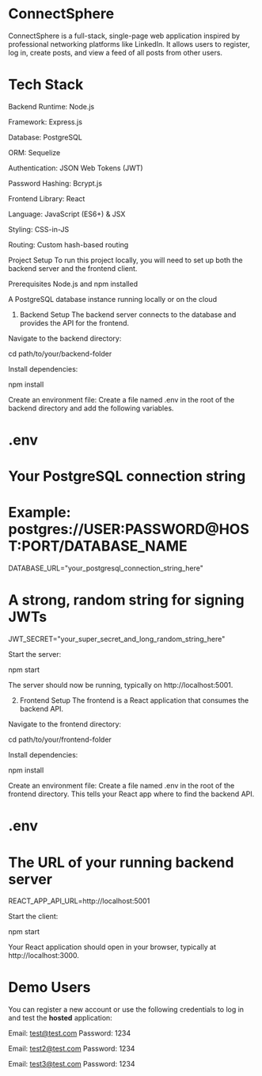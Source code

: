 # ConnectSphere
ConnectSphere is a full-stack, single-page web application inspired by professional networking platforms like LinkedIn. It allows users to register, log in, create posts, and view a feed of all posts from other users.

# Tech Stack
Backend
Runtime: Node.js

Framework: Express.js

Database: PostgreSQL

ORM: Sequelize

Authentication: JSON Web Tokens (JWT)

Password Hashing: Bcrypt.js

Frontend
Library: React

Language: JavaScript (ES6+) & JSX

Styling: CSS-in-JS

Routing: Custom hash-based routing

Project Setup
To run this project locally, you will need to set up both the backend server and the frontend client.

Prerequisites
Node.js and npm installed

A PostgreSQL database instance running locally or on the cloud

1. Backend Setup
The backend server connects to the database and provides the API for the frontend.

Navigate to the backend directory:

cd path/to/your/backend-folder

Install dependencies:

npm install

Create an environment file:
Create a file named .env in the root of the backend directory and add the following variables.

# .env

# Your PostgreSQL connection string
# Example: postgres://USER:PASSWORD@HOST:PORT/DATABASE_NAME
DATABASE_URL="your_postgresql_connection_string_here"

# A strong, random string for signing JWTs
JWT_SECRET="your_super_secret_and_long_random_string_here"

Start the server:

npm start

The server should now be running, typically on http://localhost:5001.

2. Frontend Setup
The frontend is a React application that consumes the backend API.

Navigate to the frontend directory:

cd path/to/your/frontend-folder

Install dependencies:

npm install

Create an environment file:
Create a file named .env in the root of the frontend directory. This tells your React app where to find the backend API.

# .env

# The URL of your running backend server
REACT_APP_API_URL=http://localhost:5001

Start the client:

npm start

Your React application should open in your browser, typically at http://localhost:3000.

# Demo Users
You can register a new account or use the following credentials to log in and test the <b>hosted</b> application:

Email: test@test.com
Password: 1234

Email: test2@test.com
Password: 1234

Email: test3@test.com
Password: 1234
